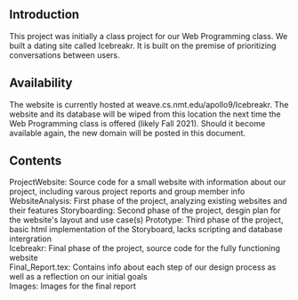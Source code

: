 ## Introduction
This project was initially a class project for our Web Programming class. We built a dating site called Icebreakr. It is built on the premise of prioritizing conversations between users.  
## Availability  
The website is currently hosted at weave.cs.nmt.edu/apollo9/Icebreakr. The website and its database will be wiped from this location the next time the Web Programming class is offered (likely Fall 2021). Should it become available again, the new domain will be posted in this document.  
## Contents  
ProjectWebsite: Source code for a small website with information about our project, including varous project reports and group member info  
WebsiteAnalysis: First phase of the project, analyzing existing websites and their features
Storyboarding: Second phase of the project, desgin plan for the website's layout and use case(s)
Prototype: Third phase of the project, basic html implementation of the Storyboard, lacks scripting and database intergration  
Icebreakr: Final phase of the project, source code for the fully functioning website  
Final_Report.tex: Contains info about each step of our design process as well as a reflection on our initial goals  
Images: Images for the final report
